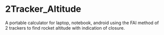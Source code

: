 # 2Tracker_Altitude
A portable calculator for laptop, notebook, android using the FAI method of 2 trackers to find rocket altitude with indication of closure.
